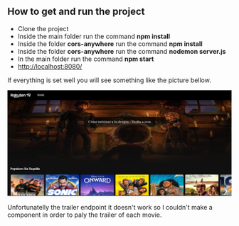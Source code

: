 ## How to get and run the project

<ul>
    <li>Clone the project</li>
    <li>Inside the main folder run the command <b>npm install</b></li>
    <li>Inside the folder <b>cors-anywhere</b> run the command <b>npm install</b></li>
    <li>Inside the folder <b>cors-anywhere</b> run the command <b>nodemon server.js</b></li>
    <li>In the main folder run the command <b>npm start</b></li>
    <li><a href="http://localhost:8080/" target="_blank">http://localhost:8080/</a></li>
</ul>

If everything is set well you will see something like the picture bellow.

![Image](./src/assets/Capture.PNG)

Unfortunatelly the trailer endpoint it doesn't work so I couldn't make a component in order to paly the trailer of each movie.
